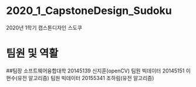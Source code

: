 # 2020_1_CapstoneDesign_Sudoku
2020년 1학기 캡스톤디자인 스도쿠
# 팀원 및 역활
##팀장 소프트웨어융합대학 20145139 신지훈(openCV)
팀원 빅데이터 20145151 이현수(유전 알고리즘)
팀원 빅데이터 20155341 조하림(유전 알고리즘)
